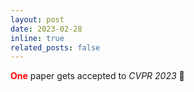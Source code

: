 ```yaml
---
layout: post
date: 2023-02-28
inline: true
related_posts: false
---
```


<b><font color="red">One</font></b> paper gets accepted to <i>CVPR 2023</i> 🎉
